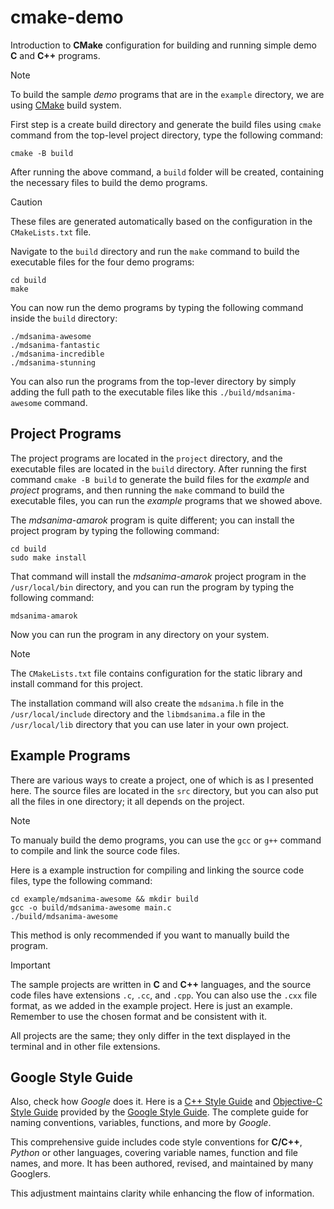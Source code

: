 # cmake-demo

Introduction to **CMake** configuration for building and running simple demo **C** and **C++**
programs.

> [!NOTE]
> To build the sample _demo_ programs that are in the `example` directory, we are using
> [CMake](https://cmake.org/) build system.

First step is a create build directory and generate the build files using `cmake` command from the
top-level project directory, type the following command:

```shell
cmake -B build
```

After running the above command, a `build` folder will be created, containing the necessary files to
build the demo programs.

> [!CAUTION]
> These files are generated automatically based on the configuration in the `CMakeLists.txt` file.

Navigate to the `build` directory and run the `make` command to build the executable files for the
four demo programs:

```shell
cd build
make
```

You can now run the demo programs by typing the following command inside the `build` directory:

```shell
./mdsanima-awesome
./mdsanima-fantastic
./mdsanima-incredible
./mdsanima-stunning
```

You can also run the programs from the top-lever directory by simply adding the full path to the
executable files like this `./build/mdsanima-awesome` command.

## Project Programs

The project programs are located in the `project` directory, and the executable files are located in
the `build` directory. After running the first command `cmake -B build` to generate the build files
for the _example_ and _project_ programs, and then running the `make` command to build the
executable files, you can run the _example_ programs that we showed above.

The _mdsanima-amarok_ program is quite different; you can install the project program by typing the
following command:

```shell
cd build
sudo make install
```

That command will install the _mdsanima-amarok_ project program in the `/usr/local/bin` directory,
and you can run the program by typing the following command:

```shell
mdsanima-amarok
```

Now you can run the program in any directory on your system.

> [!NOTE]
> The `CMakeLists.txt` file contains configuration for the static library and install command for
> this project.

The installation command will also create the `mdsanima.h` file in the `/usr/local/include`
directory and the `libmdsanima.a` file in the `/usr/local/lib` directory that you can use later in
your own project.

## Example Programs

There are various ways to create a project, one of which is as I presented here. The source files
are located in the `src` directory, but you can also put all the files in one directory; it all
depends on the project.

> [!NOTE]
> To manualy build the demo programs, you can use the `gcc` or `g++` command to compile and link the
> source code files.

Here is a example instruction for compiling and linking the source code files, type the following
command:

```shell
cd example/mdsanima-awesome && mkdir build
gcc -o build/mdsanima-awesome main.c
./build/mdsanima-awesome
```

This method is only recommended if you want to manually build the program.

> [!IMPORTANT]
> The sample projects are written in **C** and **C++** languages, and the source code files have
> extensions `.c`, `.cc`, and `.cpp`. You can also use the `.cxx` file format, as we added in the
> example project. Here is just an example. Remember to use the chosen format and be consistent
> with it.

All projects are the same; they only differ in the text displayed in the terminal and in other file
extensions.

## Google Style Guide

Also, check how _Google_ does it.
Here is a [C++ Style Guide](https://google.github.io/styleguide/cppguide.html)
and [Objective-C Style Guide](https://google.github.io/styleguide/objcguide.html) provided by the
[Google Style Guide](https://github.com/google/styleguide). The complete guide for naming
conventions, variables, functions, and more by _Google_.

This comprehensive guide includes code style conventions for **C/C++**, _Python_ or other languages,
covering variable names, function and file names, and more. It has been authored, revised, and
maintained by many Googlers.

This adjustment maintains clarity while enhancing the flow of information.
